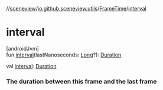 //[sceneview](../../../index.md)/[io.github.sceneview.utils](../index.md)/[FrameTime](index.md)/[interval](interval.md)

# interval

[androidJvm]\
fun [interval](interval.md)(lastNanoseconds: [Long](https://kotlinlang.org/api/latest/jvm/stdlib/kotlin/-long/index.html)?): [Duration](https://kotlinlang.org/api/latest/jvm/stdlib/kotlin.time/-duration/index.html)

val [interval](interval.md): [Duration](https://kotlinlang.org/api/latest/jvm/stdlib/kotlin.time/-duration/index.html)

###  The duration between this frame and the last frame
